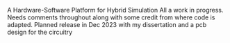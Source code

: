 A Hardware-Software Platform for Hybrid Simulation
All a work in progress. Needs comments throughout along with some credit from where code is adapted. Planned release in Dec 2023 with my 
dissertation and a pcb design for the circuitry
